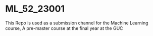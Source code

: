 # ML_52_23001
This Repo is used as a submission channel for the Machine Learning course, A pre-master course at the final year at the GUC 
